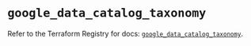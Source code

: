 # `google_data_catalog_taxonomy`

Refer to the Terraform Registry for docs: [`google_data_catalog_taxonomy`](https://registry.terraform.io/providers/hashicorp/google-beta/5.19.0/docs/resources/google_data_catalog_taxonomy).
